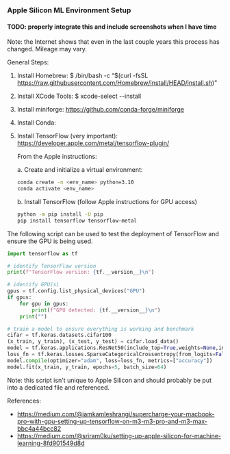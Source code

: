 ### Apple Silicon ML Environment Setup
#### TODO: properly integrate this and include screenshots when I have time

Note: the Internet shows that even in the last couple years this process has changed. Mileage may vary.

General Steps:

1. Install Homebrew: $ /bin/bash -c “$(curl -fsSL https://raw.githubusercontent.com/Homebrew/install/HEAD/install.sh)"

2. Install XCode Tools: $ xcode-select --install

3. Install miniforge: https://github.com/conda-forge/miniforge

4. Install Conda: 

5. Install TensorFlow (very important): https://developer.apple.com/metal/tensorflow-plugin/

   From the Apple instructions:

   a. Create and initialize a virtual environment:
   ``` bash
   conda create -n <env_name> python=3.10
   conda activate <env_name>
   ```
   b. Install TensorFlow (follow Apple instructions for GPU access)
   ``` bash
   python -m pip install -U pip
   pip install tensorflow tensorflow-metal
   ```

The following script can be used to test the deployment of TensorFlow and ensure the GPU is being used.

``` python
import tensorflow as tf

# identify TensorFlow version
print(f"TensorFlow version: {tf.__version__}\n")

# identify GPU(s)
gpus = tf.config.list_physical_devices("GPU")
if gpus:
	for gpu in gpus:
		print(f"GPU detected: {tf.__version__}\n")
	print("")

# train a model to ensure everything is working and benchmark
cifar = tf.keras.datasets.cifar100
(x_train, y_train), (x_test, y_test) = cifar.load_data()
model = tf.keras.applications.ResNet50(include_top=True,weights=None,input_shape=(32, 32, 3),classes=100,)
loss_fn = tf.keras.losses.SparseCategoricalCrossentropy(from_logits=False)
model.compile(optimizer="adam", loss=loss_fn, metrics=["accuracy"])
model.fit(x_train, y_train, epochs=5, batch_size=64)
```

Note: this script isn't unique to Apple Silicon and should probably be put into a dedicated file and referenced.

References:
* https://medium.com/@iamkamleshrangi/supercharge-your-macbook-pro-with-gpu-setting-up-tensorflow-on-m3-m3-pro-and-m3-max-bbc4a44bcc82
* https://medium.com/@sriram0ku/setting-up-apple-silicon-for-machine-learning-8fd901549d8d
